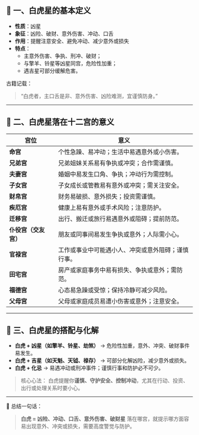 ## 🐅 一、白虎星的基本定义

- **性质**：凶星
- **象征**：凶险、破财、意外伤害、冲动、口舌
- **作用**：提醒注意安全、避免冲动、减少意外或损失
- **特点**：
  - 主意外伤害、争执、刑冲、破财；
  - 与擎羊、铃星等凶星同宫，危险性加重；
  - 遇吉星可部分缓解危害。

古籍记载：

> “白虎者，主口舌是非、意外伤害、凶险难测，宜谨慎防身。”

------

## 🧩 二、白虎星落在十二宫的意义

| 宫位                 | 意义                                               |
| -------------------- | -------------------------------------------------- |
| **命宫**             | 个性急躁、易冲动；生活中易遇意外或小伤害。         |
| **兄弟宫**           | 兄弟姐妹关系易有争执或冲突；合作需谨慎。           |
| **夫妻宫**           | 婚姻中易发生口角、争执；冲动行为需控制。           |
| **子女宫**           | 子女成长或管教易有意外或冲突；需关注安全。         |
| **财帛宫**           | 财务易破损、意外损失；投资需谨慎。                 |
| **疾厄宫**           | 健康上易有意外或手术风险；注意防护。               |
| **迁移宫**           | 出行、搬迁或旅行易遇意外或阻碍；提前防范。         |
| **仆役宫（交友宫）** | 朋友或同事间易发生争执或意外；人际需小心。         |
| **官禄宫**           | 工作或事业中可能遇小人、冲突或意外阻碍；谨慎行事。 |
| **田宅宫**           | 房产或家庭事务中易有损失、争执或意外；需防范。     |
| **福德宫**           | 心态易急躁或受惊；保持冷静可减少风险。             |
| **父母宫**           | 父母或家庭成员易遭小伤害或意外；注意安全。         |

------

## 🔮 三、白虎星的搭配与化解

- **白虎 + 凶星（如擎羊、铃星、劫煞）** → 危险性加重，意外、冲突、破财事件易发生。
- **白虎 + 吉星（如天魁、天钺、禄存）** → 可部分化解凶险，减少意外或损失。
- **白虎 + 化忌** → 易遇冲动或刑冲事件；谨慎行事和防护必不可少。

> 核心心法：
>  白虎提醒你**谨慎、守护安全、控制冲动**，尤其在行动、投资、出行或处理关系时要小心。

------

📘 总结一句话：

> **白虎 = 凶险、冲动、口舌、意外伤害、破财星**
>  落在哪宫，就提示哪方面容易出现意外、冲突或损失，需要高度警觉与防护。